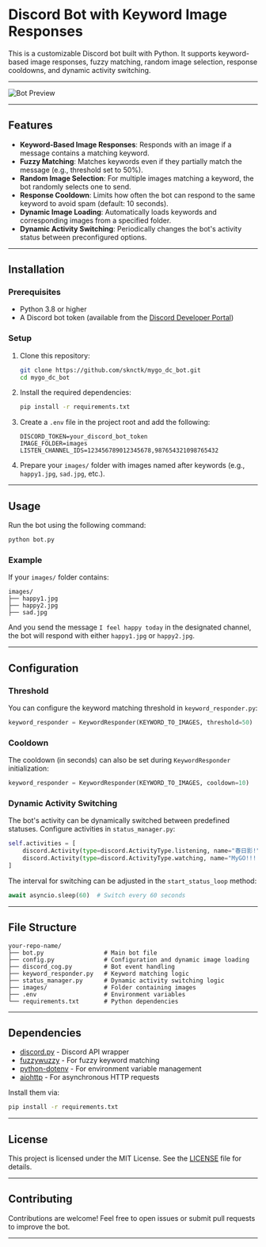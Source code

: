 # Discord Bot with Keyword Image Responses

This is a customizable Discord bot built with Python. It supports keyword-based image responses, fuzzy matching, random image selection, response cooldowns, and dynamic activity switching.

---
![Bot Preview](https://media.discordapp.net/attachments/498100518963380236/1322301927987351603/d642a525682c8298.jpg?ex=67706122&is=676f0fa2&hm=eeb55c1117f39661cb871c37e1718f17f40d01303efdc1746691c617b6d55481&=&format=webp&width=1193&height=671)

---
## Features

- **Keyword-Based Image Responses**: Responds with an image if a message contains a matching keyword.
- **Fuzzy Matching**: Matches keywords even if they partially match the message (e.g., threshold set to 50%).
- **Random Image Selection**: For multiple images matching a keyword, the bot randomly selects one to send.
- **Response Cooldown**: Limits how often the bot can respond to the same keyword to avoid spam (default: 10 seconds).
- **Dynamic Image Loading**: Automatically loads keywords and corresponding images from a specified folder.
- **Dynamic Activity Switching**: Periodically changes the bot's activity status between preconfigured options.

---

## Installation

### Prerequisites

- Python 3.8 or higher
- A Discord bot token (available from the [Discord Developer Portal](https://discord.com/developers/applications))

### Setup

1. Clone this repository:
   ```bash
   git clone https://github.com/sknctk/mygo_dc_bot.git
   cd mygo_dc_bot
   ```

2. Install the required dependencies:
   ```bash
   pip install -r requirements.txt
   ```

3. Create a `.env` file in the project root and add the following:
   ```env
   DISCORD_TOKEN=your_discord_bot_token
   IMAGE_FOLDER=images
   LISTEN_CHANNEL_IDS=123456789012345678,987654321098765432
   ```

4. Prepare your `images/` folder with images named after keywords (e.g., `happy1.jpg`, `sad.jpg`, etc.).

---

## Usage

Run the bot using the following command:

```bash
python bot.py
```

### Example

If your `images/` folder contains:
```
images/
├── happy1.jpg
├── happy2.jpg
├── sad.jpg
```

And you send the message `I feel happy today` in the designated channel, the bot will respond with either `happy1.jpg` or `happy2.jpg`.

---

## Configuration

### Threshold

You can configure the keyword matching threshold in `keyword_responder.py`:

```python
keyword_responder = KeywordResponder(KEYWORD_TO_IMAGES, threshold=50)
```

### Cooldown

The cooldown (in seconds) can also be set during `KeywordResponder` initialization:

```python
keyword_responder = KeywordResponder(KEYWORD_TO_IMAGES, cooldown=10)
```

### Dynamic Activity Switching

The bot's activity can be dynamically switched between predefined statuses. Configure activities in `status_manager.py`:

```python
self.activities = [
    discord.Activity(type=discord.ActivityType.listening, name="春日影!"),
    discord.Activity(type=discord.ActivityType.watching, name="MyGO!!!!!")
]
```

The interval for switching can be adjusted in the `start_status_loop` method:

```python
await asyncio.sleep(60)  # Switch every 60 seconds
```

---

## File Structure

```
your-repo-name/
├── bot.py                 # Main bot file
├── config.py              # Configuration and dynamic image loading
├── discord_cog.py         # Bot event handling
├── keyword_responder.py   # Keyword matching logic
├── status_manager.py      # Dynamic activity switching logic
├── images/                # Folder containing images
├── .env                   # Environment variables
└── requirements.txt       # Python dependencies
```

---

## Dependencies

- [discord.py](https://pypi.org/project/discord.py/) - Discord API wrapper
- [fuzzywuzzy](https://pypi.org/project/fuzzywuzzy/) - For fuzzy keyword matching
- [python-dotenv](https://pypi.org/project/python-dotenv/) - For environment variable management
- [aiohttp](https://pypi.org/project/aiohttp/) - For asynchronous HTTP requests

Install them via:
```bash
pip install -r requirements.txt
```

---

## License

This project is licensed under the MIT License. See the [LICENSE](LICENSE) file for details.

---

## Contributing

Contributions are welcome! Feel free to open issues or submit pull requests to improve the bot.

---
